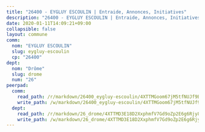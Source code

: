 ```yaml
---
title: "26400 - EYGLUY ESCOULIN | Entraide, Annonces, Initiatives"
description: "26400 - EYGLUY ESCOULIN | Entraide, Annonces, Initiatives"
date: 2020-01-11T14:09:21+09:00
collapsible: false
layout: commune
comm:
  nom: "EYGLUY ESCOULIN"
  slug: eygluy-escoulin
  cp: "26400"
dept:
  nom: "Drôme"
  slug: drome
  num: "26"
peerpad:
  comm:
    read_path: /r/markdown/26400_eygluy-escoulin/4XTTMGoom67jM5tfNUJf9BSH67SgSeD5s7VzewAux3FTXVb8p
    write_path: /w/markdown/26400_eygluy-escoulin/4XTTMGoom67jM5tfNUJf9BSH67SgSeD5s7VzewAux3FTXVb8p-K3TgUDd9zh4icZAGLxW4YqaTNg1mgXnGZnVBB8PcqSKzQD4nL2SVA8NCmzdhP82tJLA8ZTAXrGFA1cQB3PwPG18yTPPdsBXNtykrKpXoA8tc2pec6aKJsmujQA4HoZLMWmy7XxKn
  dept:
    read_path: /r/markdown/26_drome/4XTTMD3E18D2XxphmfV7Gd9oZp2E6g6Rjy8yoyyuT4SyeeDZv
    write_path: /w/markdown/26_drome/4XTTMD3E18D2XxphmfV7Gd9oZp2E6g6Rjy8yoyyuT4SyeeDZv-K3TgUGX4nG6FnUgVjDeodHJBzD4Z7jTqAJwquijk1LCW8AWc9CAemuRZDQCZC8aha3sgQcHNRUHizJ1bQGiTeNjxAKKxoxsNxcJ7pjGzQ4icP1ftCA9sHED31LddZbCgpf6zkM4Q
---
```


